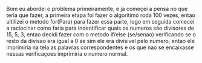 Bom eu abordei o problema primeiramente, e ja começei a pensa no que teria que fazer, a primeira etapa foi fazer o algoritimo roda 100 vezes, entao ultilizei o metodo for(Para) para fazer essa parte, logo em seguida comecei a raciocinar como faria para indentificar quais os numeros são divisores de 15, 5, 3, entao decidi fazer com o metodo if/else (se/senao) verificando se o resto da divisao era igual a 0 se sim ele era divisivel pelo numero, entao ele imprimiria na tela as palavras correspondentes e os que nao se encaixasse nessas verificaçoes imprimiria o numero normal.
